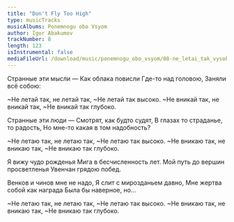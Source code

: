 ```yaml
---
title: "Don't Fly Too High"
type: musicTracks
musicAlbums: Ponemnogu obo Vsyom
author: Igor Abakumov
trackNumber: 8
length: 123
isInstrumental: false
mediaFileUrl: /download/music/ponemnogu_obo_vsyom/08-ne_letai_tak_vysoko.mp3
---
```


Странные эти мысли —
Как облака повисли
Где-то над головою,
Заняли всё собою:

~Не летай так, не летай так,
~Не летай так высоко.
~Не вникай так, не вникай так,
~Не вникай так глубоко.

Странные эти люди —
Смотрят, как будто судят,
В глазах то страданье, то радость,
Но мне-то какая в том надобность?

~Не летаю так, не летаю так,
~Не летаю так высоко.
~Не вникаю так, не вникаю так,
~Не вникаю так глубоко.

Я вижу чудо рожденья
Мига в бесчисленность лет.
Мой путь до вершин просветленья
Увенчан грядою побед.

Венков и чинов мне не надо,
Я слит с мирозданьем давно,
Мне жертва собой как награда
Была бы наверное, но…

~Не летаю так, не летаю так,
~Не летаю так высоко.
~Не вникаю так, не вникаю так,
~Не вникаю так глубоко.
